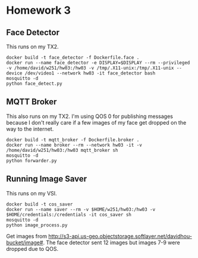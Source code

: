 # Homework 3

## Face Detector
This runs on my TX2.
```
docker build -t face_detector -f Dockerfile.face .
docker run --name face_detector -e DISPLAY=$DISPLAY --rm --privileged -v /home/david/w251/hw03:/hw03 -v /tmp/.X11-unix:/tmp/.X11-unix --device /dev/video1 --network hw03 -it face_detector bash
mosquitto -d
python face_detect.py
```

## MQTT Broker
This also runs on my TX2.  I'm using QOS 0 for publishing messages because I don't really care if a few images of my face get dropped on the way to the internet.
```
docker build -t mqtt_broker -f Dockerfile.broker .
docker run --name broker --rm --network hw03 -it -v /home/david/w251/hw03:/hw03 mqtt_broker sh
mosquitto -d
python forwarder.py
```

## Running Image Saver
This runs on my VSI.
```
docker build -t cos_saver
docker run --name saver --rm -v $HOME/w251/hw03:/hw03 -v $HOME/credentials:/credentials -it cos_saver sh
mosquitto -d
python image_process.py
```
Get images from http://s3-api.us-geo.objectstorage.softlayer.net/davidhou-bucket/image#.
The face detector sent 12 images but images 7-9 were dropped due to QOS.
